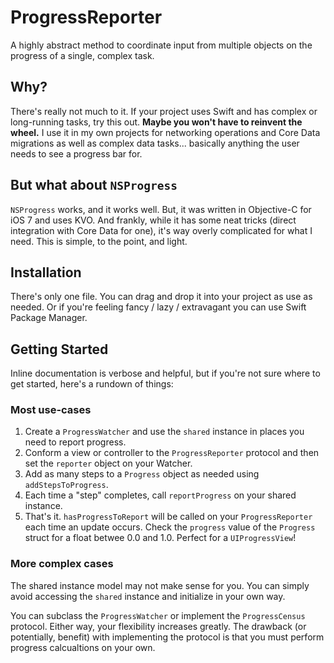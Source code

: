 # ProgressReporter

A highly abstract method to coordinate input from multiple objects on the progress of a single, complex task.

## Why?
There's really not much to it. If your project uses Swift and has complex or long-running tasks, try this out. **Maybe you won't have to reinvent the wheel.** I use it in my own projects for networking operations and Core Data migrations as well as complex data tasks... basically anything the user needs to see a progress bar for.

## But what about `NSProgress`
`NSProgress` works, and it works well. But, it was written in Objective-C for iOS 7 and uses KVO. And frankly, while it has some neat tricks (direct integration with Core Data for one), it's way overly complicated for what I need. This is simple, to the point, and light.

## Installation
There's only one file. You can drag and drop it into your project as use as needed. Or if you're feeling fancy / lazy / extravagant you can use Swift Package Manager.

## Getting Started
Inline documentation is verbose and helpful, but if you're not sure where to get started, here's a rundown of things:

### Most use-cases
 1. Create a `ProgressWatcher` and use the `shared` instance in places you need to report progress.
 2. Conform a view or controller to the `ProgressReporter` protocol and then set the `reporter` object on your Watcher.
 3. Add as many steps to a `Progress` object as needed using `addStepsToProgress`.  
 4. Each time a "step" completes, call `reportProgress` on your shared instance.
 5. That's it. `hasProgressToReport` will be called on your `ProgressReporter` each time an update occurs. Check the `progress` value of the `Progress` struct for a float betwee 0.0 and 1.0. Perfect for a `UIProgressView`!

### More complex cases
The shared instance model may not make sense for you. You can simply avoid accessing the `shared` instance and initialize in your own way. 

You can subclass the `ProgressWatcher` or implement the `ProgressCensus` protocol. Either way, your flexibility increases greatly. The drawback (or potentially, benefit) with implementing the protocol is that you must perform progress calcualtions on your own.
